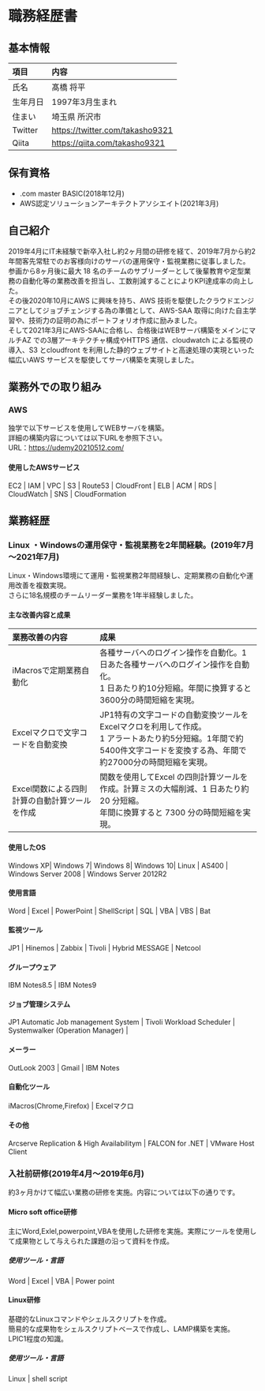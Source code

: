 # 職務経歴書

## 基本情報
| 項目 | 内容 |
|:-----------|:-----------------------------------------------------------|
| 氏名  | 髙橋 将平 　　　　　　　 |
| 生年月日 | 1997年3月生まれ |　
| 住まい   | 埼玉県 所沢市         |
| Twitter  | https://twitter.com/takasho9321  |
| Qiita  | https://qiita.com/takasho9321   |

## 保有資格
- .com master BASIC(2018年12月)
- AWS認定ソリューションアーキテクトアソシエイト(2021年3月)

## 自己紹介
2019年4月にIT未経験で新卒入社し約2ヶ月間の研修を経て、2019年7月から約2年間客先常駐でのお客様向けのサーバの運用保守・監視業務に従事しました。
<br> 参画から8ヶ月後に最大 18 名のチームのサブリーダーとして後輩教育や定型業務の自動化等の業務改善を担当し、工数削減することによりKPI達成率の向上した。
<br> その後2020年10月にAWS に興味を持ち、AWS 技術を駆使したクラウドエンジニアとしてジョブチェンジする為の準備として、AWS-SAA 取得に向けた自主学習や、技術力の証明の為にポートフォリオ作成に励みました。
<br> そして2021年3月にAWS-SAAに合格し、合格後はWEBサーバ構築をメインにマルチAZ での3層アーキテクチャ構成やHTTPS 通信、cloudwatch による監視の導入、S3 とcloudfront を利用した静的ウェブサイトと高速処理の実現といった幅広いAWS サービスを駆使してサーバ構築を実現しました。



## 業務外での取り組み

### AWS
独学で以下サービスを使用してWEBサーバを構築。
<br> 詳細の構築内容については以下URLを参照下さい。
<br> URL：https://udemy20210512.com/

#### 使用したAWSサービス
EC2 | IAM | VPC | S3 | Route53 | CloudFront | ELB | ACM | RDS | CloudWatch | SNS | CloudFormation


## 業務経歴

### Linux ・Windowsの運用保守・監視業務を2年間経験。(2019年7月～2021年7月)
Linux・Windows環境にて運用・監視業務2年間経験し、定期業務の自動化や運用改善を複数実現。
<br> さらに18名規模のチームリーダー業務を1年半経験しました。 

#### 主な改善内容と成果
| 業務改善の内容 | 成果 |
|:-----------|:-----------------------------------------------------------|
| iMacrosで定期業務自動化 | 各種サーバへのログイン操作を自動化。1 日あた各種サーバへのログイン操作を自動化。<br> 1 日あたり約10分短縮。年間に換算すると3600分の時間短縮を実現。 |　
| Excelマクロで文字コードを自動変換  | JP1特有の文字コードの自動変換ツールをExcelマクロを利用して作成。<br> 1 アラートあたり約5分短縮。1年間で約5400件文字コードを変換する為、年間で約27000分の時間短縮を実現。  |
| Excel関数による四則計算の自動計算ツールを作成  | 関数を使用してExcel の四則計算ツールを作成。計算ミスの大幅削減、1 日あたり約 20 分短縮。<br> 年間に換算すると 7300 分の時間短縮を実現。|

#### 使用したOS
Windows XP| Windows 7| Windows 8| Windows 10| Linux | AS400 | Windows Server 2008 | Windows Server 2012R2

#### 使用言語
Word | Excel | PowerPoint | ShellScript | SQL | VBA | VBS | Bat

#### 監視ツール
JP1 | Hinemos | Zabbix | Tivoli | Hybrid MESSAGE | Netcool

#### グループウェア
IBM Notes8.5 | IBM Notes9

#### ジョブ管理システム
JP1 Automatic Job management System | Tivoli Workload Scheduler | Systemwalker (Operation Manager) |

#### メーラー
OutLook 2003 | Gmail | IBM Notes

#### 自動化ツール
iMacros(Chrome,Firefox) | Excelマクロ

#### その他
Arcserve Replication & High Availabilitym | FALCON for .NET | VMware Host Client

### 入社前研修(2019年4月～2019年6月)
約3ヶ月かけて幅広い業務の研修を実施。内容については以下の通りです。

#### Micro soft office研修
主にWord,Exlel,powerpoint,VBAを使用した研修を実施。実際にツールを使用して成果物として与えられた課題の沿って資料を作成。

##### 使用ツール・言語
Word | Excel | VBA | Power point

#### Linux研修
基礎的なLinuxコマンドやシェルスクリプトを作成。
<br> 簡易的な成果物をシェルスクリプトベースで作成し、LAMP構築を実施。
<br> LPIC1程度の知識。

##### 使用ツール・言語
Linux | shell script

